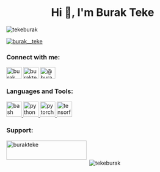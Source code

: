 <h1 align="center">Hi 👋, I'm Burak Teke</h1>

<p align="left"> <img src="https://komarev.com/ghpvc/?username=tekeburak&label=Profile%20views&color=0e75b6&style=flat" alt="tekeburak" /> </p>

<p align="left"> <a href="https://twitter.com/burak__teke" target="blank"><img src="https://img.shields.io/twitter/follow/burak__teke?logo=twitter&style=for-the-badge" alt="burak__teke" /></a> </p>

<h3 align="left">Connect with me:</h3>
<p align="left">
<a href="https://twitter.com/burak__teke" target="blank"><img align="center" src="https://cdn.jsdelivr.net/npm/simple-icons@3.0.1/icons/twitter.svg" alt="burak__teke" height="30" width="40" /></a>
<a href="https://linkedin.com/in/burakteke" target="blank"><img align="center" src="https://cdn.jsdelivr.net/npm/simple-icons@3.0.1/icons/linkedin.svg" alt="burakteke" height="30" width="40" /></a>
<a href="https://medium.com/@burakteke" target="blank"><img align="center" src="https://cdn.jsdelivr.net/npm/simple-icons@3.0.1/icons/medium.svg" alt="@burakteke" height="30" width="40" /></a>
</p>

<h3 align="left">Languages and Tools:</h3>
<p align="left"> <a href="https://www.gnu.org/software/bash/" target="_blank"> <img src="https://www.vectorlogo.zone/logos/gnu_bash/gnu_bash-icon.svg" alt="bash" width="40" height="40"/> </a> <a href="https://www.python.org" target="_blank"> <img src="https://www.vectorlogo.zone/logos/python/python-icon.svg" alt="python" width="40" height="40"/> </a> <a href="https://pytorch.org/" target="_blank"> <img src="https://www.vectorlogo.zone/logos/pytorch/pytorch-icon.svg" alt="pytorch" width="40" height="40"/> </a> <a href="https://www.tensorflow.org" target="_blank"> <img src="https://www.vectorlogo.zone/logos/tensorflow/tensorflow-icon.svg" alt="tensorflow" width="40" height="40"/> </a> </p>

<h3 align="left">Support:</h3>
<p><a href="https://www.buymeacoffee.com/burakteke"> <img align="left" src="https://cdn.buymeacoffee.com/buttons/v2/default-yellow.png" height="50" width="210" alt="burakteke" /></a></p><br><br>

<p>&nbsp;<img align="center" src="https://github-readme-stats.vercel.app/api?username=tekeburak&show_icons=true&locale=en" alt="tekeburak" /></p>
